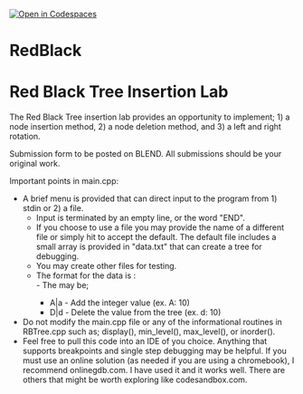 [![Open in Codespaces](https://classroom.github.com/assets/launch-codespace-2972f46106e565e64193e422d61a12cf1da4916b45550586e14ef0a7c637dd04.svg)](https://classroom.github.com/open-in-codespaces?assignment_repo_id=18289578)
# RedBlack
 

# **Red Black Tree Insertion Lab**

The Red Black Tree insertion lab provides an opportunity to implement; 1) a node insertion method, 2) a node deletion method, and 3) a left and right rotation.

Submission form to be posted on BLEND.   All submissions should be your original work.

Important points in main.cpp:

- A brief menu is provided that can direct input to the program from 1) stdin or 2) a file.  
    - Input is terminated by an empty line, or the word "END".
    - If you choose to use a file you may provide the name of a different file or simply hit <enter> to accept the default.   The default file includes a small array is provided in "data.txt" that can create a tree for debugging.  
    -    You may create other files for testing.
    -    The format for the data is <operation>:<data>  
        -    The <operation> may be;  
            - A|a - Add the integer value (ex. A: 10)
            - D|d - Delete the value from the tree (ex. d: 10)
- Do not modify the main.cpp file or any of the informational routines in RBTree.cpp such as; display(), min_level(), max_level(), or inorder().
- Feel free to pull this code into an IDE of you choice.  Anything that supports breakpoints and single step debugging may be helpful.  If you must use an online solution (as needed if you are using a chromebook), I recommend onlinegdb.com.  I have used it and it works well.  There are others that might be worth exploring like codesandbox.com.
